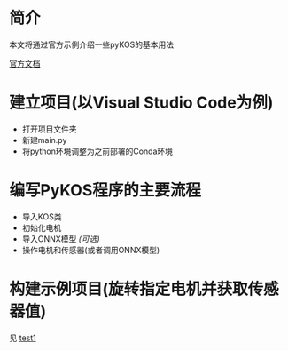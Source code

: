 # 简介
本文将通过官方示例介绍一些pyKOS的基本用法

[官方文档](https://kscalelabs.github.io/api-docs/pykos/actuator.html)

# 建立项目(以Visual Studio Code为例)
- 打开项目文件夹
- 新建main.py
- 将python环境调整为之前部署的Conda环境

# 编写PyKOS程序的主要流程
- 导入KOS类
- 初始化电机
- 导入ONNX模型 *(可选)*
- 操作电机和传感器(或者调用ONNX模型)

# 构建示例项目(旋转指定电机并获取传感器值)
见 [test1](/code/pykos_examples/test1.pys)
